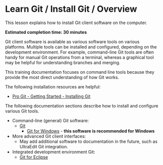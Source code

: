 # Learn Git / Install Git / Overview

This lesson explains how to install Git client software on the computer.

**Estimated completion time:  30 minutes**

Git client software is available as various software tools on various platforms.
Multiple tools can be installed and configured, depending on the development environment.
For example, command-line Git tools are often handy for manual Git operations from a terminal,
whereas a graphical tool may be helpful for understanding branches and merging.

This training documentation focuses on command line tools because they provide the most direct
understanding of how Git works.

The following installation resources are helpful:

* [Pro Git - Getting Started - Installing Git](https://git-scm.com/book/en/v2/Getting-Started-Installing-Git)

The following documentation sections describe how to install and configure various Git tools.

* Command-line (general) Git software:
	+ [Git](git.md)
		- [Git for Windows](git.md#install-git-on-windows-git-for-windows) - **this software is recommended for Windows**
* More advanced Git client interfaces:
	+ May add additional software to documentation in the future, such as UltraEdit Git integration.
* Integrated development environment Git:
	+ [Git for Eclipse](eclipse.md)
